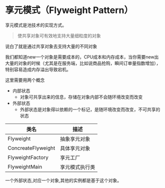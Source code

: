# 享元模式（Flyweight Pattern）

享元模式是池技术的实现方式。

> 使共享对象可有效地支持大量细粒度的对象

说白了就是通过共享对象去支持大量的不同对象

我们都知道new一个对象是需要成本的，CPU成本和内存成本，当你需要new出大量的对象的时候（尤其是在服务端，比如说商品抢购，瞬间订单量指数增加），特别容易造成内存溢出导致宕机。

这里需要用两个概念

* 内部状态
  * 对象可共享出来的信息，存储在对象内部不会随环境改变而改变
* 外部状态
  * 外部状态是对象得以依赖的一个标记，是随环境改变而改变，不可共享的状态




| 类名                   | 描述      |
| -------------------- | ------- |
| Flyweight            | 抽象享元对象  |
| ConcreateFlyweight | 具体享元对象  |
| FlyweightFactory     | 享元工厂    |
| FlyweightMain        | 享元模式执行类 |

一个外部状态,对应一个对象,其他的实例都是基于这个对象。


